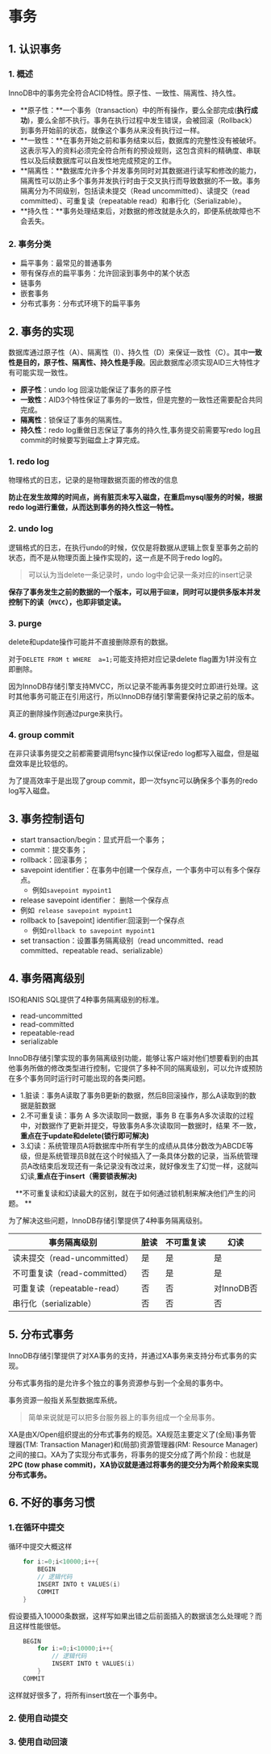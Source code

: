 # 事务

## 1. 认识事务

### 1. 概述

InnoDB中的事务完全符合ACID特性。原子性、一致性、隔离性、持久性。

- **原子性：**一个事务（transaction）中的所有操作，要么全部完成(**执行成功**)，要么全部不执行。事务在执行过程中发生错误，会被回滚（Rollback）到事务开始前的状态，就像这个事务从来没有执行过一样。
- **一致性：**在事务开始之前和事务结束以后，数据库的完整性没有被破坏。这表示写入的资料必须完全符合所有的预设规则，这包含资料的精确度、串联性以及后续数据库可以自发性地完成预定的工作。
- **隔离性：**数据库允许多个并发事务同时对其数据进行读写和修改的能力，隔离性可以防止多个事务并发执行时由于交叉执行而导致数据的不一致。事务隔离分为不同级别，包括读未提交（Read uncommitted）、读提交（read committed）、可重复读（repeatable read）和串行化（Serializable）。
- **持久性：**事务处理结束后，对数据的修改就是永久的，即便系统故障也不会丢失。

### 2. 事务分类

* 扁平事务：最常见的普通事务
* 带有保存点的扁平事务：允许回滚到事务中的某个状态
* 链事务
* 嵌套事务
* 分布式事务：分布式环境下的扁平事务



## 2. 事务的实现

数据库通过原子性（A）、隔离性（I）、持久性（D）来保证一致性（C）。其中**一致性是目的，原子性、隔离性、持久性是手段**。因此数据库必须实现AID三大特性才有可能实现一致性。

- **原子性**：undo log 回滚功能保证了事务的原子性
- **一致性**：AID3个特性保证了事务的一致性，但是完整的一致性还需要配合共同完成。
- **隔离性**：锁保证了事务的隔离性。
- **持久性**：redo log重做日志保证了事务的持久性,事务提交前需要写redo log且commit的时候要写到磁盘上才算完成。

### 1. redo log

物理格式的日志，记录的是物理数据页面的修改的信息

**防止在发生故障的时间点，尚有脏页未写入磁盘，在重启mysql服务的时候，根据redo log进行重做，从而达到事务的持久性这一特性。**

### 2. undo log

逻辑格式的日志，在执行undo的时候，仅仅是将数据从逻辑上恢复至事务之前的状态，而不是从物理页面上操作实现的，这一点是不同于redo log的。

> 可以认为当delete一条记录时，undo log中会记录一条对应的insert记录

**保存了事务发生之前的数据的一个版本，可以用于`回滚`，同时可以提供多版本并发控制下的读（`MVCC`），也即非锁定读。**



### 3. purge

delete和update操作可能并不直接删除原有的数据。

对于`DELETE FROM t WHERE  a=1;`可能支持把对应记录delete flag置为1并没有立即删除。

因为InnoDB存储引擎支持MVCC，所以记录不能再事务提交时立即进行处理。这时其他事务可能正在引用这行，所以InnoDB存储引擎需要保持记录之前的版本。

真正的删除操作则通过purge来执行。



### 4. group commit

在非只读事务提交之前都需要调用fsync操作以保证redo log都写入磁盘，但是磁盘效率是比较低的。

为了提高效率于是出现了group commit，即一次fsync可以确保多个事务的redo log写入磁盘。





## 3. 事务控制语句

* start transaction/begin：显式开启一个事务；
* commit：提交事务；
* rollback：回滚事务；
* savepoint  identifier：在事务中创建一个保存点，一个事务中可以有多个保存点。
  * 例如`savepoint mypoint1`
*  release savepoint identifier： 删除一个保存点
  * 例如` release savepoint mypoint1`
* rollback to [savepoint] identifier:回滚到一个保存点
  * 例如`rollback to savepoint mypoint1`
* set transaction：设置事务隔离级别（read uncommitted、read committed、repeatable read、serializable）



## 4. 事务隔离级别

ISO和ANIS SQL提供了4种事务隔离级别的标准。

* read-uncommitted
* read-committed
* repeatable-read
* serializable



InnoDB存储引擎实现的事务隔离级别功能，能够让客户端对他们想要看到的由其他事务所做的修改类型进行控制，它提供了多种不同的隔离级别，可以允许或预防在多个事务同时运行时可能出现的各类问题。

* 1.脏读：事务A读取了事务B更新的数据，然后B回滚操作，那么A读取到的数据是脏数据
* 2.不可重复读：事务 A 多次读取同一数据，事务 B 在事务A多次读取的过程中，对数据作了更新并提交，导致事务A多次读取同一数据时，结果 不一致，**重点在于update和delete(锁行即可解决)**
* 3.幻读：系统管理员A将数据库中所有学生的成绩从具体分数改为ABCDE等级，但是系统管理员B就在这个时候插入了一条具体分数的记录，当系统管理员A改结束后发现还有一条记录没有改过来，就好像发生了幻觉一样，这就叫幻读,**重点在于insert（需要锁表解决)**

　**不可重复读和幻读最大的区别，就在于如何通过锁机制来解决他们产生的问题。 **

为了解决这些问题，InnoDB存储引擎提供了4种事务隔离级别。

| 事务隔离级别                 | 脏读 | 不可重复读 | 幻读       |
| ---------------------------- | ---- | ---------- | ---------- |
| 读未提交（read-uncommitted） | 是   | 是         | 是         |
| 不可重复读（read-committed） | 否   | 是         | 是         |
| 可重复读（repeatable-read）  | 否   | 否         | 对InnoDB否 |
| 串行化（serializable）       | 否   | 否         | 否         |



## 5. 分布式事务

InnoDB存储引擎提供了对XA事务的支持，并通过XA事务来支持分布式事务的实现。

分布式事务指的是允许多个独立的事务资源参与到一个全局的事务中。

事务资源一般指关系型数据库系统。

> 简单来说就是可以把多台服务器上的事务组成一个全局事务。

XA是由X/Open组织提出的分布式事务的规范。XA规范主要定义了(全局)事务管理器(TM: Transaction Manager)和(局部)资源管理器(RM: Resource Manager)之间的接口。XA为了实现分布式事务，将事务的提交分成了两个阶段：也就是**2PC (tow phase commit)，XA协议就是通过将事务的提交分为两个阶段来实现分布式事务。**



## 6. 不好的事务习惯

### 1.在循环中提交

循环中提交大概这样

```go
	for i:=0;i<10000;i++{
		BEGIN
		// 逻辑代码
		INSERT INTO t VALUES(i)
		COMMIT
	}
```

假设要插入10000条数据，这样写如果出错之后前面插入的数据该怎么处理呢？而且这样性能很低。

```go
	BEGIN
        for i:=0;i<10000;i++{
            // 逻辑代码
            INSERT INTO t VALUES(i)
        }
	COMMIT
```

这样就好很多了，将所有insert放在一个事务中。



### 2. 使用自动提交



### 3. 使用自动回滚

